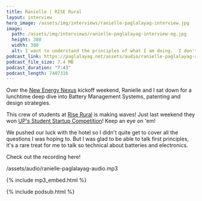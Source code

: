 ```yaml
---
title: Ranielle | RISE Rural
layout: interview
hero_image: /assets/img/interviews/ranielle-paglalayag-interview.jpg
image: 
  path: /assets/img/interviews/ranielle-paglalayag-interview-og.jpg
  height: 380
  width: 380
  alt: I want to understand the principles of what I am doing.  I don't want to stop until I get it!
podcast_link: https://paglalayag.net/assets/audio/ranielle-paglalayag-audio.mp3
podcast_file_size: 7.4 MB
podcast_duration: "7:43"
podcast_length: 7407316
---
```


Over the [New Energy Nexus](https://www.newenergynexus.com/) kickoff weekend, Ranielle and I sat down for a lunchtime deep dive into Battery Management Systems, patenting and design strategies.

This crew of students at [Rise Rural](https://www.facebook.com/riseruralph) is making waves!  Just last weekend they won [UP's Student Startup Competition](https://newsinfo.inquirer.net/1941754/rise-rural-philippines-wins-in-qc-startup-student-competition)! Keep an eye on 'em!

We pushed our luck with the hotel so I didn't quite get to cover all the questions I was hoping to.  But I was glad to be able to talk first principles, it's a rare treat for me to talk so technical about batteries and electronics.

Check out the recording here!

/assets/audio/ranielle-paglalayag-audio.mp3

{% include mp3_embed.html %}

{% include podsub.html %}